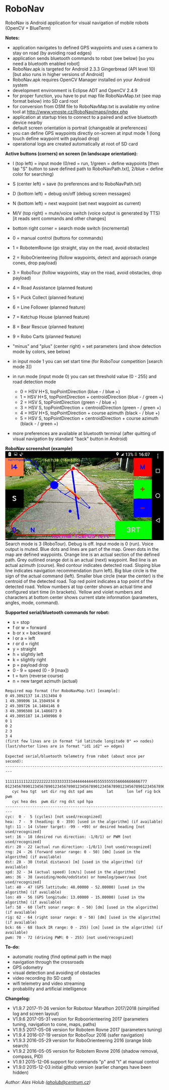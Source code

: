 # RoboNav
RoboNav is Android application for visual navigation of mobile robots (OpenCV + BlueTerm)

**Notes:**
- application navigates to defined GPS waypoints and uses a camera to stay on road (by avoiding road edges)
- application sends bluetooth commands to robot (see below) [so you need a bluetooth enabled robot]
- RoboNav.apk is targeted for Android 2.3.3 Gingerbread (API level 10) [but also runs in higher versions of Android]
- RoboNav.apk requires OpenCV Manager installed on your Android system
- development environment is Eclipse ADT and OpenCV 2.4.9
- for proper function, you have to put map file RoboNavMap.txt (see map format below) into SD card root
- for conversion from OSM file to RoboNavMap.txt is available my online tool at http://www.vmoste.cz/RoboNav/maps/index.php 
- application at startup tries to connect to a paired and active bluetooth device nearby
- default screen orientation is portrait (changeable at preferences)
- you can define GPS waypoints directly on-screen at input mode 1 (long touch define waypoint with payload drop)
- operational logs are created automatically at root of SD card

**Active buttons (corners) on screen (in landscape orientation):**
- I (top left) = input mode (0/red = run, 1/green = define waypoints [then tap "S" button to save defined path to RoboNavPath.txt], 2/blue = define color for searching)
- S (center left) = save (to preferences and to RoboNavPath.txt)
- D (bottom left) = debug on/off (debug screen messages)
- N (bottom left) = next waypoint (set next waypoint as current)
- M/V (top right) = mute/voice switch (voice output is generated by TTS) [it reads sent commands and other changes]
- bottom right corner = search mode switch (incremental)
 - 0 = manual control (buttons for commands)
 - 1 = RobotemRovne (go straight, stay on the road, avoid obstacles)
 - 2 = RoboOrienteering (follow waypoints, detect and approach orange cones, drop payload)
 - 3 = RoboTour (follow waypoints, stay on the road, avoid obstacles, drop payload)
 - 4 = Road Assistance (planned feature)
 - 5 = Puck Collect (planned feature)
 - 6 = Line Follower (planned feature)
 - 7 = Ketchup House (planned feature)
 - 8 = Bear Rescue (planned feature)
 - 9 = Robo Carts (planned feature)
- "minus" and "plus" (center right) = set parameters (and show detection mode by colors, see below)
 - in input mode 1 you can set start time (for RoboTour competition [search mode 3])
 - in run mode (input mode 0) you can set threshold value (0 - 255) and road detection mode
    - 0 = HSV H+S, topPointDirection (blue - / blue +)
    - 1 = HSV H+S, topPointDirection + centroidDirection (blue - / green +)
    - 2 = HSV S, topPointDirection (green - / blue +)
    - 3 = HSV S, topPointDirection + centroidDirection (green - / green +)
    - 4 = HSV H+S, topPointDirection + course azimuth (black - / blue +)
    - 5 = HSV S, topPointDirection + centroidDirection + course azimuth (black - / green +)

- more preferences are available at bluetooth terminal (after quitting of visual navigation by standard "back" button in Android)

**RoboNav screenshot (example)**  
![RoboNav screenshot (example)](RoboNav.png)  
Search mode is 3 (RoboTour). Debug is off. Input mode is 0 (run). Voice output is muted. Blue dots and lines are part of the map. Green dots in the map are defined waypoints. Orange line is an actual section of the defined path. Grey outlined orange dot is an actual (next) waypoint. Red line is an actual azimuth (course). Red contour indicates detected road. Sloping blue line indicates navigation recommendation (turn left). Big blue circle is the sign of the actual command (left). Smaller blue circle (near the center) is the centroid of the detected road. Top red point indicates a top point of the detected road. Yellow numbers at top center shows an actual time and configured start time (in brackets). Yellow and violet numbers and characters at bottom center shows current state information (parameters, angles, mode, command).

**Supported serial/bluetooth commands for robot:**
- s = stop
- f or w = forward
- b or x = backward
- l or a = left
- r or d = right
- y = straight
- h = slightly left
- k = slightly right
- p = payload drop
- 0 - 9 = speed (0 - 9 [max])
- t = turn (reverse course)
- n = new target azimuth (actual)

```
Required map format (for RoboNavMap.txt) [example]:
0 49.3092137 14.1513494 0
1 49.309096 14.1504934 0
2 49.309726 14.1484146 0
3 49.3096508 14.1486873 0
4 49.3095187 14.1490986 0
0 1
0 2
2 3
3 4
(first few linas are in format "id latitude longitude 0" => nodes)
(last/shorter lines are in format "id1 id2" => edges)

Expected serial/bluetooth telemetry from robot (about once per second):
-------------------------------------------------------------------------
          111111111122222222223333333333444444444455555555556666666666777
0123456789012345678901234567890123456789012345678901234567890123456789012
   cyc hea tgt  set dir rng dst spd ams      lat      lon lef rig bck pwm
   cyc hea des  pwm dir rng dst spd hpa
-------------------------------------------------------------------------
cyc:  0 -  5 (cycles) [not used/recognized]
hea:  7 -  9 (heading: 0 - 359) [used in the algorithm] (if available)
tgt: 11 - 14 (steer target: -99 - +99) or desired heading [not used/recognized]
set: 16 - 18 (desired run direction: -1/0/1) or PWM [not used/recognized]
dir: 20 - 22 (actual run direction: -1/0/1) [not used/recognized]
rng: 24 - 26 (forward sonar range: 0 - 50) [dm] [used in the algorithm] (if available)
dst: 28 - 30 (total distance) [m] [used in the algorithm] (if available)
spd: 32 - 34 (actual speed) [cm/s] [used in the algorithm]
ams: 36 - 38 (avoiding/mode/odoState) or homolog/power/aux [not used/recognized]
lat: 40 - 47 (GPS lattitude: 48.00000 - 52.00000) [used in the algorithm] (if available)
lon: 49 - 56 (GPS longitude: 13.00000 - 15.00000) [used in the algorithm] (if available)
lef: 58 - 60 (left sonar range: 0 - 50) [dm] [used in the algorithm] (if available)
rig: 62 - 64 (right sonar range: 0 - 50) [dm] [used in the algorithm] (if available)
bck: 66 - 68 (back IR range: 0 - 255) [cm] [used in the algorithm] (if available)
pwm: 70 - 72 (driving PWM: 0 - 255) [not used/recognized]
```

**To-do:**
- automatic routing (find optimal path in the map)
- navigation through the crossroads
- GPS odometry
- visual detection and avoiding of obstacles
- video recording (to SD card)
- wifi telemetry and video streaming
- probability and artificial intelligence

**Changelog:**
- V1.9.7 2017-11-26 version for Robotour Marathon 2017/2018 (simplified log and screen layout)   
- V1.9.6 2017-05-31 version for Roboorienteering 2017 (parameters tuning, navigation to cone, maps, paths)
- V1.9.5 2017-05-08 version for Robotem Rovne 2017 (parameters tuning)
- V1.9.4 2016-07-19 version for RoboTour 2016 (safer navigation)
- V1.9.3 2016-05-29 version for RoboOrienteering 2016 (orange blob search)
- V1.9.2 2016-05-05 version for Robotem Rovne 2016 (shadow removal, compass, PID)
- V1.9.1 2015-12-06 support for commands "p" and "t" at manual control
- V1.9.0 2015-12-03 initial github version (earlier changes have been hidden)

_Author: Ales Holub (aholub@centrum.cz)_